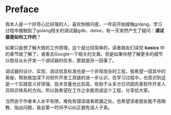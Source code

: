 # Preface

我本人是一个好奇心比较强的人，喜欢刨根问底，一年前开始接触golang，学习过程中接触到了golang相关的调试器gdb、delve，有一天突然产生了疑问：**调试器是如何工作的**？

如果只是想了解大致的工作原理，这个是比较简单的，读者朋友们读完 **basics** 中的章节就了解了，或者去Google一下相关的文章。但是如果你想了解更多的细节以胜任从头开发一个调试器的任务，那就是另一回事了。

调试器的设计、实现、调试信息标准也是一个非常庞杂的工程，我希望一窥其中的奥秘，帮助我加深下对软件开发工具链的进一步认识，在学习过程中，也意识到这是一个实践意义非常强、技术含量也比较高、有助于从多方位巩固完善软件开发人员知识体系的方向。所以我希望在工作之余能完成这个工程，分享给大家。

当然由于作者本人水平有限，难免有错误或者疏漏之处，也希望读者朋友能不吝赐教、指出问题，我会第一时间予以纠正避免误人子弟。
